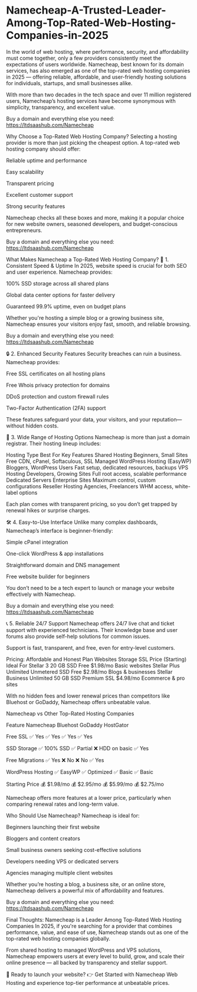 # Namecheap-A-Trusted-Leader-Among-Top-Rated-Web-Hosting-Companies-in-2025


In the world of web hosting, where performance, security, and affordability must come together, only a few providers consistently meet the expectations of users worldwide. Namecheap, best known for its domain services, has also emerged as one of the top-rated web hosting companies in 2025 — offering reliable, affordable, and user-friendly hosting solutions for individuals, startups, and small businesses alike.

With more than two decades in the tech space and over 11 million registered users, Namecheap’s hosting services have become synonymous with simplicity, transparency, and excellent value.

Buy a domain and everything else you need: https://ltdsaashub.com/Namecheap

Why Choose a Top-Rated Web Hosting Company?
Selecting a hosting provider is more than just picking the cheapest option. A top-rated web hosting company should offer:

Reliable uptime and performance

Easy scalability

Transparent pricing

Excellent customer support

Strong security features

Namecheap checks all these boxes and more, making it a popular choice for new website owners, seasoned developers, and budget-conscious entrepreneurs.

Buy a domain and everything else you need: https://ltdsaashub.com/Namecheap

What Makes Namecheap a Top-Rated Web Hosting Company?
🚀 1. Consistent Speed & Uptime
In 2025, website speed is crucial for both SEO and user experience. Namecheap provides:

100% SSD storage across all shared plans

Global data center options for faster delivery

Guaranteed 99.9% uptime, even on budget plans

Whether you're hosting a simple blog or a growing business site, Namecheap ensures your visitors enjoy fast, smooth, and reliable browsing.

Buy a domain and everything else you need: https://ltdsaashub.com/Namecheap

🔒 2. Enhanced Security Features
Security breaches can ruin a business. Namecheap provides:

Free SSL certificates on all hosting plans

Free Whois privacy protection for domains

DDoS protection and custom firewall rules

Two-Factor Authentication (2FA) support

These features safeguard your data, your visitors, and your reputation—without hidden costs.

💼 3. Wide Range of Hosting Options
Namecheap is more than just a domain registrar. Their hosting lineup includes:

Hosting Type	Best For	Key Features
Shared Hosting	Beginners, Small Sites	Free CDN, cPanel, Softaculous, SSL
Managed WordPress Hosting (EasyWP)	Bloggers, WordPress Users	Fast setup, dedicated resources, backups
VPS Hosting	Developers, Growing Sites	Full root access, scalable performance
Dedicated Servers	Enterprise Sites	Maximum control, custom configurations
Reseller Hosting	Agencies, Freelancers	WHM access, white-label options

Each plan comes with transparent pricing, so you don’t get trapped by renewal hikes or surprise charges.

🛠️ 4. Easy-to-Use Interface
Unlike many complex dashboards, Namecheap’s interface is beginner-friendly:

Simple cPanel integration

One-click WordPress & app installations

Straightforward domain and DNS management

Free website builder for beginners

You don’t need to be a tech expert to launch or manage your website effectively with Namecheap.

Buy a domain and everything else you need: https://ltdsaashub.com/Namecheap

📞 5. Reliable 24/7 Support
Namecheap offers 24/7 live chat and ticket support with experienced technicians. Their knowledge base and user forums also provide self-help solutions for common issues.

Support is fast, transparent, and free, even for entry-level customers.

Pricing: Affordable and Honest
Plan	Websites	Storage	SSL	Price (Starting)	Ideal For
Stellar	3	20 GB SSD	Free	$1.98/mo	Basic websites
Stellar Plus	Unlimited	Unmetered SSD	Free	$2.98/mo	Blogs & businesses
Stellar Business	Unlimited	50 GB SSD	Premium SSL	$4.98/mo	Ecommerce & pro sites

With no hidden fees and lower renewal prices than competitors like Bluehost or GoDaddy, Namecheap offers unbeatable value.

Namecheap vs Other Top-Rated Hosting Companies

Feature	Namecheap	Bluehost	GoDaddy	HostGator

Free SSL	✅ Yes	✅ Yes	✅ Yes	✅ Yes

SSD Storage	✅ 100% SSD	✅ Partial	❌ HDD on basic	✅ Yes

Free Migrations	✅ Yes	❌ No	❌ No	✅ Yes

WordPress Hosting	✅ EasyWP	✅ Optimized	✅ Basic	✅ Basic

Starting Price	💰 $1.98/mo	💰 $2.95/mo	💰 $5.99/mo	💰 $2.75/mo

Namecheap offers more features at a lower price, particularly when comparing renewal rates and long-term value.

Who Should Use Namecheap?
Namecheap is ideal for:

Beginners launching their first website

Bloggers and content creators

Small business owners seeking cost-effective solutions

Developers needing VPS or dedicated servers

Agencies managing multiple client websites

Whether you’re hosting a blog, a business site, or an online store, Namecheap delivers a powerful mix of affordability and features.

Buy a domain and everything else you need: https://ltdsaashub.com/Namecheap

Final Thoughts: Namecheap is a Leader Among Top-Rated Web Hosting Companies
In 2025, if you're searching for a provider that combines performance, value, and ease of use, Namecheap stands out as one of the top-rated web hosting companies globally.

From shared hosting to managed WordPress and VPS solutions, Namecheap empowers users at every level to build, grow, and scale their online presence — all backed by transparency and stellar support.

🔗 Ready to launch your website?
👉 Get Started with Namecheap Web Hosting and experience top-tier performance at unbeatable prices.
